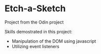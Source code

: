 # Etch-a-Sketch

Project from the Odin project

Skills demostrated in this project:

- Manipulation of the DOM using javascript
- Utilizing event listeners

